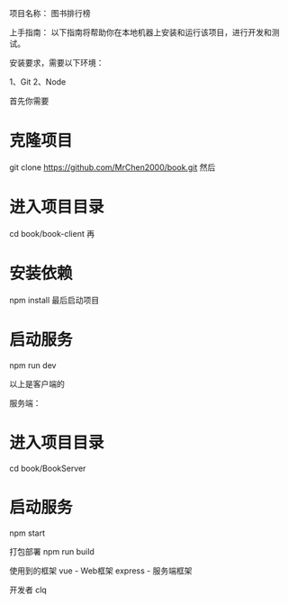 项目名称：
图书排行榜

上手指南：
以下指南将帮助你在本地机器上安装和运行该项目，进行开发和测试。

安装要求，需要以下环境：

1、Git
2、Node


首先你需要
# 克隆项目
git clone https://github.com/MrChen2000/book.git
然后
# 进入项目目录
cd book/book-client
再
# 安装依赖
npm install
最后启动项目
# 启动服务
npm run dev

以上是客户端的

服务端：

# 进入项目目录
cd book/BookServer

# 启动服务
npm start


打包部署
npm run build

使用到的框架
vue - Web框架
express - 服务端框架

开发者
clq